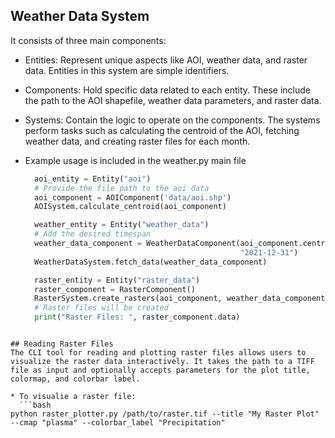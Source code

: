 ## Weather Data System
It consists of three main components:

* Entities: Represent unique aspects like AOI, weather data, and raster data. Entities in this system are simple identifiers.
* Components: Hold specific data related to each entity. These include the path to the AOI shapefile, weather data parameters, and raster data.
* Systems: Contain the logic to operate on the components. The systems perform tasks such as calculating the centroid of the AOI, fetching weather data, and creating raster files for each month.

* Example usage is included in the weather.py main file
  ```python
    aoi_entity = Entity("aoi")
    # Provide the file path to the aoi data
    aoi_component = AOIComponent('data/aoi.shp')
    AOISystem.calculate_centroid(aoi_component)

    weather_entity = Entity("weather_data")
    # Add the desired timespan
    weather_data_component = WeatherDataComponent(aoi_component.centroid[0], aoi_component.centroid[1], "2020-01-01",
                                                  "2021-12-31")
    WeatherDataSystem.fetch_data(weather_data_component)

    raster_entity = Entity("raster_data")
    raster_component = RasterComponent()
    RasterSystem.create_rasters(aoi_component, weather_data_component, raster_component)
    # Raster files will be created
    print("Raster Files: ", raster_component.data)
```
  
## Reading Raster Files
The CLI tool for reading and plotting raster files allows users to visualize the raster data interactively. It takes the path to a TIFF file as input and optionally accepts parameters for the plot title, colormap, and colorbar label.

* To visualie a raster file:
  ```bash
python raster_plotter.py /path/to/raster.tif --title "My Raster Plot" --cmap "plasma" --colorbar_label "Precipitation"

```
